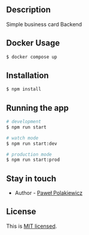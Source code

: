 ## Description

Simple business card Backend

## Docker Usage

```bash
$ docker compose up
```

## Installation

```bash
$ npm install
```

## Running the app

```bash
# development
$ npm run start

# watch mode
$ npm run start:dev

# production mode
$ npm run start:prod
```

## Stay in touch

- Author - [Paweł Polakiewicz](https://polakiewicz.com)

## License

This is [MIT licensed](LICENSE).
